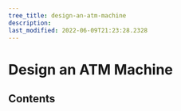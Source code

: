 ```yaml
---
tree_title: design-an-atm-machine
description: 
last_modified: 2022-06-09T21:23:28.2328
---
```


# Design an ATM Machine

## Contents
